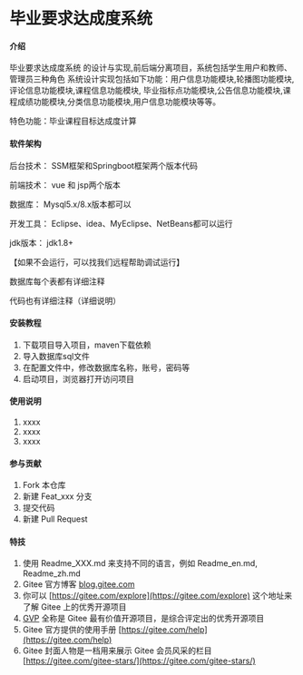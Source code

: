 # 毕业要求达成度系统

#### 介绍
毕业要求达成度系统 的设计与实现,前后端分离项目，系统包括学生用户和教师、管理员三种角色
系统设计实现包括如下功能：用户信息功能模块,轮播图功能模块,评论信息功能模块,课程信息功能模块,
毕业指标点功能模块,公告信息功能模块,课程成绩功能模块,分类信息功能模块,用户信息功能模块等等。

特色功能：毕业课程目标达成度计算

#### 软件架构
后台技术： SSM框架和Springboot框架两个版本代码

前端技术： vue 和 jsp两个版本

数据库：   Mysql5.x/8.x版本都可以

开发工具： Eclipse、idea、MyEclipse、NetBeans都可以运行

jdk版本： jdk1.8+

【如果不会运行，可以找我们远程帮助调试运行】

数据库每个表都有详细注释

代码也有详细注释（详细说明）



#### 安装教程

1.  下载项目导入项目，maven下载依赖
2.  导入数据库sql文件
3.  在配置文件中，修改数据库名称，账号，密码等
4.  启动项目，浏览器打开访问项目

#### 使用说明

1.  xxxx
2.  xxxx
3.  xxxx

#### 参与贡献

1.  Fork 本仓库
2.  新建 Feat_xxx 分支
3.  提交代码
4.  新建 Pull Request


#### 特技

1.  使用 Readme\_XXX.md 来支持不同的语言，例如 Readme\_en.md, Readme\_zh.md
2.  Gitee 官方博客 [blog.gitee.com](https://blog.gitee.com)
3.  你可以 [https://gitee.com/explore](https://gitee.com/explore) 这个地址来了解 Gitee 上的优秀开源项目
4.  [GVP](https://gitee.com/gvp) 全称是 Gitee 最有价值开源项目，是综合评定出的优秀开源项目
5.  Gitee 官方提供的使用手册 [https://gitee.com/help](https://gitee.com/help)
6.  Gitee 封面人物是一档用来展示 Gitee 会员风采的栏目 [https://gitee.com/gitee-stars/](https://gitee.com/gitee-stars/)
